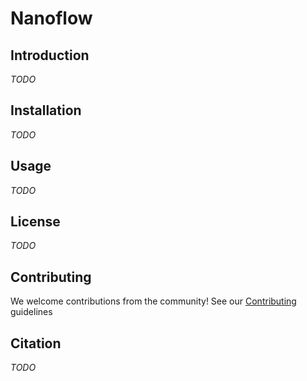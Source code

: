 # Nanoflow

## Introduction

*TODO*

## Installation

*TODO*

## Usage

*TODO*

## License

*TODO*

## Contributing

We welcome contributions from the community! See our
[Contributing](CONTRIBUTING.md) guidelines

## Citation

*TODO*
